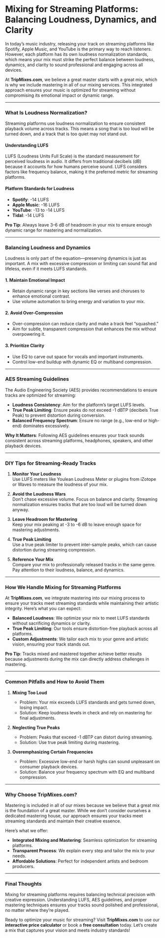 # **Mixing for Streaming Platforms: Balancing Loudness, Dynamics, and Clarity**  

In today’s music industry, releasing your track on streaming platforms like Spotify, Apple Music, and YouTube is the primary way to reach listeners. However, each platform has its own loudness normalization standards, which means your mix must strike the perfect balance between loudness, dynamics, and clarity to sound professional and engaging across all devices.  

At **TripMixes.com**, we believe a great master starts with a great mix, which is why we include mastering in all of our mixing services. This integrated approach ensures your music is optimized for streaming without compromising its emotional impact or dynamic range.  

---

### **What Is Loudness Normalization?**  
Streaming platforms use loudness normalization to ensure consistent playback volume across tracks. This means a song that is too loud will be turned down, and a track that is too quiet may not stand out.  

#### **Understanding LUFS**  
LUFS (Loudness Units Full Scale) is the standard measurement for perceived loudness in audio. It differs from traditional decibels (dB) because it accounts for how humans perceive sound. LUFS considers factors like frequency balance, making it the preferred metric for streaming platforms.  

#### **Platform Standards for Loudness**  
- **Spotify**: -14 LUFS  
- **Apple Music**: -16 LUFS  
- **YouTube**: -13 to -14 LUFS  
- **Tidal**: -14 LUFS  

**Pro Tip**: Always leave 3–6 dB of headroom in your mix to ensure enough dynamic range for mastering and normalization.  

---

### **Balancing Loudness and Dynamics**  
Loudness is only part of the equation—preserving dynamics is just as important. A mix with excessive compression or limiting can sound flat and lifeless, even if it meets LUFS standards.  

#### **1. Maintain Emotional Impact**  
- Retain dynamic range in key sections like verses and choruses to enhance emotional contrast.  
- Use volume automation to bring energy and variation to your mix.  

#### **2. Avoid Over-Compression**  
- Over-compression can reduce clarity and make a track feel “squashed.”  
- Aim for subtle, transparent compression that enhances the mix without overpowering it.  

#### **3. Prioritize Clarity**  
- Use EQ to carve out space for vocals and important instruments.  
- Control low-end buildup with dynamic EQ or multiband compression.  

---

### **AES Streaming Guidelines**  
The Audio Engineering Society (AES) provides recommendations to ensure tracks are optimized for streaming:  
- **Loudness Consistency**: Aim for the platform’s target LUFS levels.  
- **True Peak Limiting**: Ensure peaks do not exceed -1 dBTP (decibels True Peak) to prevent distortion during conversion.  
- **Balanced Frequency Spectrum**: Ensure no range (e.g., low-end or high-end) dominates excessively.  

**Why It Matters**: Following AES guidelines ensures your track sounds consistent across streaming platforms, headphones, speakers, and other playback devices.  

---

### **DIY Tips for Streaming-Ready Tracks**  

1. **Monitor Your Loudness**  
   Use LUFS meters like Youlean Loudness Meter or plugins from iZotope or Waves to measure the loudness of your mix.  

2. **Avoid the Loudness Wars**  
   Don’t chase excessive volume. Focus on balance and clarity. Streaming normalization ensures tracks that are too loud will be turned down anyway.  

3. **Leave Headroom for Mastering**  
   Keep your mix peaking at -3 to -6 dB to leave enough space for mastering adjustments.  

4. **True Peak Limiting**  
   Use a true peak limiter to prevent inter-sample peaks, which can cause distortion during streaming compression.  

5. **Reference Your Mix**  
   Compare your mix to professionally released tracks in the same genre. Pay attention to their loudness, balance, and dynamics.  

---

### **How We Handle Mixing for Streaming Platforms**  
At **TripMixes.com**, we integrate mastering into our mixing process to ensure your tracks meet streaming standards while maintaining their artistic integrity. Here’s what you can expect:  

- **Balanced Loudness**: We optimize your mix to meet LUFS standards without sacrificing dynamics or clarity.  
- **True Peak Limiting**: Our tools ensure distortion-free playback across all platforms.  
- **Custom Adjustments**: We tailor each mix to your genre and artistic vision, ensuring your track stands out.  

**Pro Tip**: Tracks mixed and mastered together achieve better results because adjustments during the mix can directly address challenges in mastering.  

---

### **Common Pitfalls and How to Avoid Them**

1. **Mixing Too Loud**  
   - Problem: Your mix exceeds LUFS standards and gets turned down, losing impact.  
   - Solution: Keep loudness levels in check and rely on mastering for final adjustments.  

2. **Neglecting True Peaks**  
   - Problem: Peaks that exceed -1 dBTP can distort during streaming.  
   - Solution: Use true peak limiting during mastering.  

3. **Overemphasizing Certain Frequencies**  
   - Problem: Excessive low-end or harsh highs can sound unpleasant on consumer playback devices.  
   - Solution: Balance your frequency spectrum with EQ and multiband compression.  

---

### **Why Choose TripMixes.com?**  
Mastering is included in all of our mixes because we believe that a great mix is the foundation of a great master. While we don’t consider ourselves a dedicated mastering house, our approach ensures your tracks meet streaming standards and maintain their creative essence.  

Here’s what we offer:  
- **Integrated Mixing and Mastering**: Seamless optimization for streaming platforms.  
- **Transparent Process**: We explain every step and tailor the mix to your needs.  
- **Affordable Solutions**: Perfect for independent artists and bedroom producers.  

---

### **Final Thoughts**  
Mixing for streaming platforms requires balancing technical precision with creative expression. Understanding LUFS, AES guidelines, and proper mastering techniques ensures your tracks sound polished and professional, no matter where they’re played.  

Ready to optimize your music for streaming? Visit **TripMixes.com** to use our **interactive price calculator** or book a **free consultation** today. Let’s create a mix that captures your vision and meets industry standards!  
